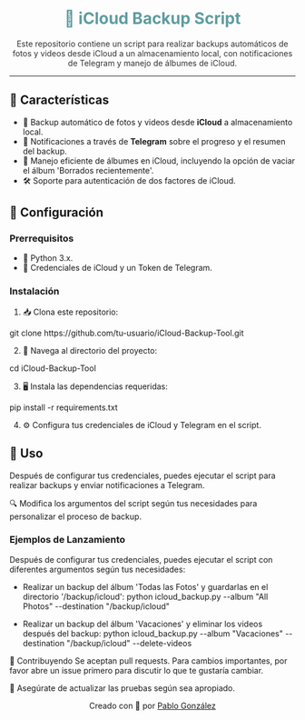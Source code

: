 <p align="center">
  <h1 align="center" style="color: #5e9ca0;">📱 iCloud Backup Script</h1>
</p>

<p align="center" style="color: #333;">
  Este repositorio contiene un script para realizar backups automáticos de fotos y videos desde iCloud a un almacenamiento local, con notificaciones de Telegram y manejo de álbumes de iCloud.
</p>

---

## 🌟 Características

- 🚀 Backup automático de fotos y videos desde **iCloud** a almacenamiento local.
- 📲 Notificaciones a través de **Telegram** sobre el progreso y el resumen del backup.
- 📂 Manejo eficiente de álbumes en iCloud, incluyendo la opción de vaciar el álbum 'Borrados recientemente'.
- 🛠️ Soporte para autenticación de dos factores de iCloud.

## 🔧 Configuración

### Prerrequisitos

- 🐍 Python 3.x.
- 🔐 Credenciales de iCloud y un Token de Telegram.

### Instalación

1. 📥 Clona este repositorio:
<p>   git clone https://github.com/tu-usuario/iCloud-Backup-Tool.git</p>

2. 📂 Navega al directorio del proyecto:
<p>   cd iCloud-Backup-Tool</p>

3. 🖥️ Instala las dependencias requeridas:
<p>   pip install -r requirements.txt</p>

4. ⚙️ Configura tus credenciales de iCloud y Telegram en el script.

## 📖 Uso
Después de configurar tus credenciales, puedes ejecutar el script para realizar backups y enviar notificaciones a Telegram.

🔍 Modifica los argumentos del script según tus necesidades para personalizar el proceso de backup.
### Ejemplos de Lanzamiento
Después de configurar tus credenciales, puedes ejecutar el script con diferentes argumentos según tus necesidades:

- Realizar un backup del álbum 'Todas las Fotos' y guardarlas en el directorio '/backup/icloud':
python icloud_backup.py --album "All Photos" --destination "/backup/icloud"

- Realizar un backup del álbum 'Vacaciones' y eliminar los videos después del backup:
python icloud_backup.py --album "Vacaciones" --destination "/backup/icloud" --delete-videos

🤝 Contribuyendo
Se aceptan pull requests. Para cambios importantes, por favor abre un issue primero para discutir lo que te gustaría cambiar.

🧐 Asegúrate de actualizar las pruebas según sea apropiado.

<p align="center">
  Creado con 💖 por <a href="https://github.com/pablogzalez">Pablo González</a>
</p>
